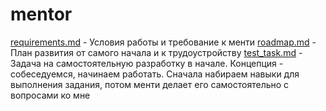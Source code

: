 # mentor

[requirements.md](requirements%2Frequirements.md) - Условия работы и требование к менти
[roadmap.md](requirements%2Froadmap.md) - План развития от самого начала и к трудоустройству
[test_task.md](tasks%2Ftest_task.md) - Задача на самостоятельную разработку в начале. Концепция - собеседуемся, начинаем работать. Сначала набираем навыки для выполнения задания, потом менти делает его самостоятельно с вопросами ко мне